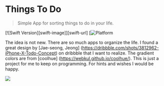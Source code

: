 #  Things To Do
> Simple App for sorting things to do in your life.

[![Swift Version][swift-image]][swift-url]
[![Platform](https://github.com/ttd)

The idea is not new. There are so much apps to organize the life. 
I found a great design by [Jae-seong, Jeong] (https://dribbble.com/shots/3812962-iPhone-X-Todo-Concept) on dribbble that I want to realize. 
The gradient colors are from [coolhue] (https://webkul.github.io/coolhue/).
This is just a project for me to keep on programming. For hints and wishes I would be happy.

![](example_concept.png)

